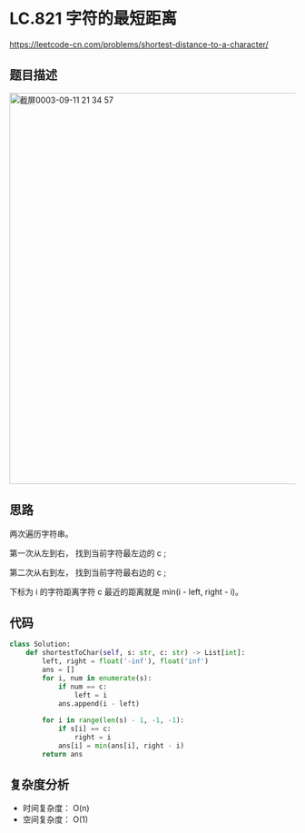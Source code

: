 LC.821 字符的最短距离
====
https://leetcode-cn.com/problems/shortest-distance-to-a-character/

## 题目描述
<img width="689" alt="截屏0003-09-11 21 34 57" src="https://user-images.githubusercontent.com/10908630/132948383-671c192a-7a85-41bc-bbaf-efbc7c1fd601.png">

## 思路

两次遍历字符串。

第一次从左到右， 找到当前字符最左边的 c ;

第二次从右到左， 找到当前字符最右边的 c ;

下标为 i 的字符距离字符 c 最近的距离就是 min(i - left, right - i)。

## 代码
```python
class Solution:
    def shortestToChar(self, s: str, c: str) -> List[int]:
        left, right = float('-inf'), float('inf')
        ans = []
        for i, num in enumerate(s):
            if num == c:
                left = i
            ans.append(i - left)
        
        for i in range(len(s) - 1, -1, -1):
            if s[i] == c:
                right = i
            ans[i] = min(ans[i], right - i)
        return ans
```

## 复杂度分析
- 时间复杂度： O(n)
- 空间复杂度： O(1)
